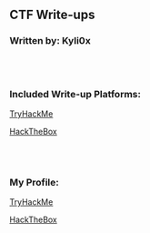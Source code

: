 ## CTF Write-ups
### Written by: Kyli0x

<br><br>

### Included Write-up Platforms:

[TryHackMe](https://tryhackme.com/)

[HackTheBox](https://hackthebox.eu/)

<br><br>

### My Profile:
[TryHackMe](https://tryhackme.com/p/kyli0x)

[HackTheBox](https://www.hackthebox.eu/home/users/profile/397318)
